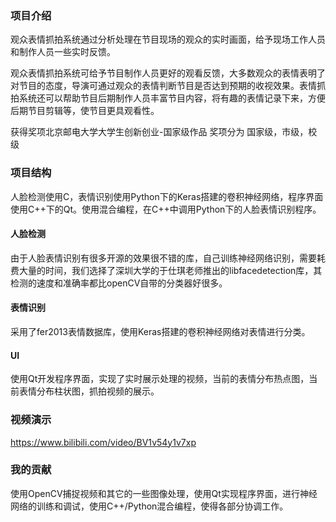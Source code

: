 ### 项目介绍

观众表情抓拍系统通过分析处理在节目现场的观众的实时画面，给予现场工作人员和制作人员一些实时反馈。

观众表情抓拍系统可给予节目制作人员更好的观看反馈，大多数观众的表情表明了对节目的态度，导演可通过观众的表情判断节目是否达到预期的收视效果。表情抓拍系统还可以帮助节目后期制作人员丰富节目内容，将有趣的表情记录下来，方便后期节目剪辑等，使节目更具观看性。

获得奖项北京邮电大学大学生创新创业-国家级作品
奖项分为 国家级，市级，校级

### 项目结构

人脸检测使用C，表情识别使用Python下的Keras搭建的卷积神经网络，程序界面使用C++下的Qt。使用混合编程，在C++中调用Python下的人脸表情识别程序。

#### 人脸检测

由于人脸表情识别有很多开源的效果很不错的库，自己训练神经网络识别，需要耗费大量的时间，我们选择了深圳大学的于仕琪老师推出的libfacedetection库，其检测的速度和准确率都比openCV自带的分类器好很多。

#### 表情识别

采用了fer2013表情数据库，使用Keras搭建的卷积神经网络对表情进行分类。

#### UI

使用Qt开发程序界面，实现了实时展示处理的视频，当前的表情分布热点图，当前表情分布柱状图，抓拍视频的展示。

### 视频演示

https://www.bilibili.com/video/BV1v54y1v7xp

### 我的贡献

使用OpenCV捕捉视频和其它的一些图像处理，使用Qt实现程序界面，进行神经网络的训练和调试，使用C++/Python混合编程，使得各部分协调工作。
